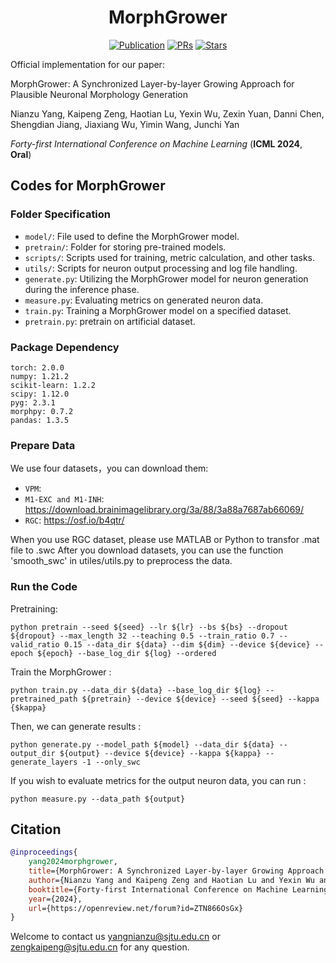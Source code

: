 <h1 align="center"><b>MorphGrower</b></h1>
<p align="center">
    <a href="https://openreview.net/forum?id=ZTN866OsGx"><img alt="Publication" src="https://img.shields.io/static/v1?label=Pub&message=ICML%2724&color=purple"></a>
    <a href="https://github.com/Thinklab-SJTU/MorphGrower/pulls"><img src="https://img.shields.io/badge/PRs-Welcome-blue" alt="PRs"></a>
    <a href="https://github.com/Thinklab-SJTU/MorphGrower/stargazers"><img src="https://img.shields.io/github/stars/Thinklab-SJTU/MorphGrower?color=red&label=Star" alt="Stars"></a>
</p>

Official implementation for our paper:

MorphGrower: A Synchronized Layer-by-layer Growing Approach for Plausible Neuronal Morphology Generation

Nianzu Yang, Kaipeng Zeng, Haotian Lu, Yexin Wu, Zexin Yuan, Danni Chen, Shengdian Jiang, Jiaxiang Wu, Yimin Wang, Junchi Yan

*Forty-first International Conference on Machine Learning* (**ICML 2024**, **Oral**)

## Codes for MorphGrower

### Folder Specification

- ```model/```: File used to define the MorphGrower model.
- ```pretrain/```: Folder for storing pre-trained models.
- ```scripts/```: Scripts used for training, metric calculation, and other tasks.
- ```utils/```: Scripts for neuron output processing and log file handling.
- ```generate.py```: Utilizing the MorphGrower model for neuron generation during the inference phase.
- ```measure.py```: Evaluating metrics on generated neuron data.
- ```train.py```: Training a MorphGrower model on a specified dataset.
- `pretrain.py`: pretrain on artificial dataset. 

### Package Dependency

```
torch: 2.0.0
numpy: 1.21.2
scikit-learn: 1.2.2
scipy: 1.12.0
pyg: 2.3.1
morphpy: 0.7.2
pandas: 1.3.5
```

### Prepare Data
We use four datasets，you can download them:

- ```VPM```: 
- ```M1-EXC and M1-INH```: https://download.brainimagelibrary.org/3a/88/3a88a7687ab66069/
- ```RGC```: https://osf.io/b4qtr/

When you use RGC dataset, please use MATLAB or Python to transfor .mat file to .swc
After you download datasets, you can use the function 'smooth_swc' in utiles/utils.py to preprocess the data.

### Run the Code

Pretraining:

```
python pretrain --seed ${seed} --lr ${lr} --bs ${bs} --dropout ${dropout} --max_length 32 --teaching 0.5 --train_ratio 0.7 --valid_ratio 0.15 --data_dir ${data} --dim ${dim} --device ${device} --epoch ${epoch} --base_log_dir ${log} --ordered
```

Train the MorphGrower :

```
python train.py --data_dir ${data} --base_log_dir ${log} --pretrained_path ${pretrain} --device ${device} --seed ${seed} --kappa {$kappa}
```

Then, we can generate results :

```
python generate.py --model_path ${model} --data_dir ${data} --output_dir ${output} --device ${device} --kappa ${kappa} --generate_layers -1 --only_swc
```

If you wish to evaluate metrics for the output neuron data, you can run :
```
python measure.py --data_path ${output}
```

## Citation

```bibtex
@inproceedings{
    yang2024morphgrower,
    title={MorphGrower: A Synchronized Layer-by-layer Growing Approach for Plausible Neuronal Morphology Generation},
    author={Nianzu Yang and Kaipeng Zeng and Haotian Lu and Yexin Wu and Zexin Yuan and Danni Chen and Shengdian Jiang and Jiaxiang Wu and Yimin Wang and Junchi Yan},
    booktitle={Forty-first International Conference on Machine Learning},
    year={2024},
    url={https://openreview.net/forum?id=ZTN866OsGx}
}
```


Welcome to contact us [yangnianzu@sjtu.edu.cn](mailto:yangnianzu@sjtu.edu.cn) or [zengkaipeng@sjtu.edu.cn](mailto:zengkaipeng@sjtu.edu.cn) for any question.